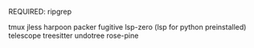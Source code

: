 REQUIRED: ripgrep


tmux
jless
harpoon
packer
fugitive
lsp-zero (lsp for python preinstalled)
telescope
treesitter
undotree
rose-pine

